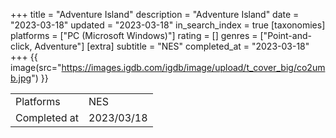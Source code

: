 +++
title = "Adventure Island"
description = "Adventure Island"
date = "2023-03-18"
updated = "2023-03-18"
in_search_index = true
[taxonomies]
platforms = ["PC (Microsoft Windows)"]
rating = []
genres = ["Point-and-click, Adventure"]
[extra]
subtitle = "NES"
completed_at = "2023-03-18"
+++
{{ image(src="https://images.igdb.com/igdb/image/upload/t_cover_big/co2umb.jpg") }}

|              |            |
| ------------ | ---------- |
| Platforms    | NES |
| Completed at | 2023/03/18 |

